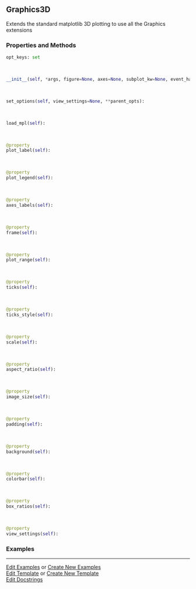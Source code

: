 ## <a id="McUtils.Plots.Graphics.Graphics3D">Graphics3D</a>
Extends the standard matplotlib 3D plotting to use all the Graphics extensions

### Properties and Methods
```python
opt_keys: set
```
<a id="McUtils.Plots.Graphics.Graphics3D.__init__" class="docs-object-method">&nbsp;</a>
```python
__init__(self, *args, figure=None, axes=None, subplot_kw=None, event_handlers=None, animate=None, axes_labels=None, plot_label=None, plot_range=None, plot_legend=None, ticks=None, scale=None, ticks_style=None, image_size=None, background=None, view_settings=None, backend=<Backends.MPL: 'matplotlib'>, **kwargs): 
```

<a id="McUtils.Plots.Graphics.Graphics3D.set_options" class="docs-object-method">&nbsp;</a>
```python
set_options(self, view_settings=None, **parent_opts): 
```

<a id="McUtils.Plots.Graphics.Graphics3D.load_mpl" class="docs-object-method">&nbsp;</a>
```python
load_mpl(self): 
```

<a id="McUtils.Plots.Graphics.Graphics3D.plot_label" class="docs-object-method">&nbsp;</a>
```python
@property
plot_label(self): 
```

<a id="McUtils.Plots.Graphics.Graphics3D.plot_legend" class="docs-object-method">&nbsp;</a>
```python
@property
plot_legend(self): 
```

<a id="McUtils.Plots.Graphics.Graphics3D.axes_labels" class="docs-object-method">&nbsp;</a>
```python
@property
axes_labels(self): 
```

<a id="McUtils.Plots.Graphics.Graphics3D.frame" class="docs-object-method">&nbsp;</a>
```python
@property
frame(self): 
```

<a id="McUtils.Plots.Graphics.Graphics3D.plot_range" class="docs-object-method">&nbsp;</a>
```python
@property
plot_range(self): 
```

<a id="McUtils.Plots.Graphics.Graphics3D.ticks" class="docs-object-method">&nbsp;</a>
```python
@property
ticks(self): 
```

<a id="McUtils.Plots.Graphics.Graphics3D.ticks_style" class="docs-object-method">&nbsp;</a>
```python
@property
ticks_style(self): 
```

<a id="McUtils.Plots.Graphics.Graphics3D.scale" class="docs-object-method">&nbsp;</a>
```python
@property
scale(self): 
```

<a id="McUtils.Plots.Graphics.Graphics3D.aspect_ratio" class="docs-object-method">&nbsp;</a>
```python
@property
aspect_ratio(self): 
```

<a id="McUtils.Plots.Graphics.Graphics3D.image_size" class="docs-object-method">&nbsp;</a>
```python
@property
image_size(self): 
```

<a id="McUtils.Plots.Graphics.Graphics3D.padding" class="docs-object-method">&nbsp;</a>
```python
@property
padding(self): 
```

<a id="McUtils.Plots.Graphics.Graphics3D.background" class="docs-object-method">&nbsp;</a>
```python
@property
background(self): 
```

<a id="McUtils.Plots.Graphics.Graphics3D.colorbar" class="docs-object-method">&nbsp;</a>
```python
@property
colorbar(self): 
```

<a id="McUtils.Plots.Graphics.Graphics3D.box_ratios" class="docs-object-method">&nbsp;</a>
```python
@property
box_ratios(self): 
```

<a id="McUtils.Plots.Graphics.Graphics3D.view_settings" class="docs-object-method">&nbsp;</a>
```python
@property
view_settings(self): 
```

### Examples




___

[Edit Examples](https://github.com/McCoyGroup/McUtils/edit/edit/ci/examples/ci/docs/McUtils/Plots/Graphics/Graphics3D.md) or 
[Create New Examples](https://github.com/McCoyGroup/McUtils/new/edit/?filename=ci/examples/ci/docs/McUtils/Plots/Graphics/Graphics3D.md) <br/>
[Edit Template](https://github.com/McCoyGroup/McUtils/edit/edit/ci/docs/ci/docs/McUtils/Plots/Graphics/Graphics3D.md) or 
[Create New Template](https://github.com/McCoyGroup/McUtils/new/edit/?filename=ci/docs/templates/ci/docs/McUtils/Plots/Graphics/Graphics3D.md) <br/>
[Edit Docstrings](https://github.com/McCoyGroup/McUtils/edit/edit/McUtils/Plots/Graphics.py?message=Update%20Docs)